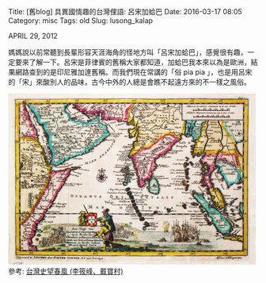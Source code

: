 Title: [舊blog] 具異國情趣的台灣俚語: 呂宋加蛤巴
Date: 2016-03-17 08:05
Category: misc
Tags: old
Slug: lusong_kalap

APRIL 29, 2012

媽媽說以前常聽到長輩形容天涯海角的怪地方叫「呂宋加蛤巴」，感覺很有趣，一定要來了解一下。呂宋是菲律賓的舊稱大家都知道，加蛤巴我本來以為是歐洲，結果網路查到的是印尼雅加達舊稱。而我們現在常講的「俗 pia pia 」，也是用呂宋的「宋」來酸別人的品味，古今中外的人總是會瞧不起遠方來的不一樣之風俗。

![呂宋加蛤巴](/images/old-content/tumblr_m37e1zCdys1qjlmumo1_500.jpg)
參考: [台灣史望春風 (李筱峰、戴寶村)](http://web.ffjh.tyc.edu.tw/cojinhui/434.htm)

